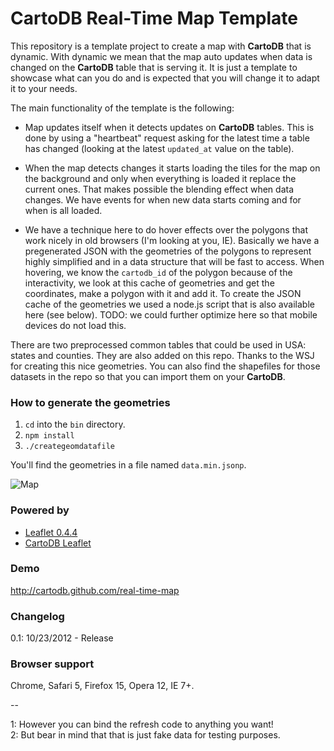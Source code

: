 CartoDB Real-Time Map Template
==============================

This repository is a template project to create a map with **CartoDB** that is dynamic. With dynamic we mean that the map auto updates when data is changed on the **CartoDB** table that is serving it. It is just a template to showcase what can you do and is expected that you will change it to adapt it to your needs.

The main functionality of the template is the following:

- Map updates itself when it detects updates on **CartoDB** tables. This is done by using a "heartbeat" request asking for the latest time a table has changed (looking at the latest ```updated_at``` value on the table).

- When the map detects changes it starts loading the tiles for the map on the background and only when everything is loaded it replace the current ones. That makes possible the blending effect when data changes. We have events for when new data starts coming and for when is all loaded.

- We have a technique here to do hover effects over the polygons that work nicely in old browsers (I'm looking at you, IE). Basically we have a pregenerated JSON with the geometries of the polygons to represent highly simplified and in a data structure that will be fast to access. When hovering, we know the ```cartodb_id``` of the polygon because of the interactivity, we look at this cache of geometries and get the coordinates, make a polygon with it and add it. To create the JSON cache of the geometries we used a node.js script that is also available here (see below). TODO: we could further optimize here so that mobile devices do not load this.

There are two preprocessed common tables that could be used in USA: states and counties. They are also added on this repo. Thanks to the WSJ for creating this nice geometries. You can also find the shapefiles for those datasets in the repo so that you can import them on your **CartoDB**.


### How to generate the geometries

1. ```cd``` into the ```bin``` directory.
2. ```npm install```
3. ```./creategeomdatafile```

You'll find the geometries in a file named ```data.min.jsonp```.

![Map](http://cartodb.s3.amazonaws.com/tumblr/posts/election_animated_map.gif)

### Powered by

* [Leaflet 0.4.4](leafletjs.com)
* [CartoDB Leaflet](http://vizzuality.github.com/cartodb-leaflet)

### Demo

http://cartodb.github.com/real-time-map

### Changelog

0.1: 10/23/2012 - Release

### Browser support

Chrome, Safari 5, Firefox 15, Opera 12, IE 7+.

--

<span id="note-1">1</span>: However you can bind the refresh code to anything you want!    
<span id="note-2">2</span>: But bear in mind that that is just fake data for testing purposes.

